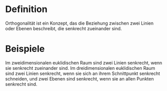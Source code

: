 # Definition
Orthogonalität ist ein Konzept, das die Beziehung zwischen zwei Linien oder Ebenen beschreibt, die senkrecht zueinander sind. 
# Beispiele
Im zweidimensionalen euklidischen Raum sind zwei Linien senkrecht, wenn sie senkrecht zueinander sind. Im dreidimensionalen euklidischen Raum sind zwei Linien senkrecht, wenn sie sich an ihrem Schnittpunkt senkrecht schneiden, und zwei Ebenen sind senkrecht, wenn sie an allen Punkten senkrecht sind.